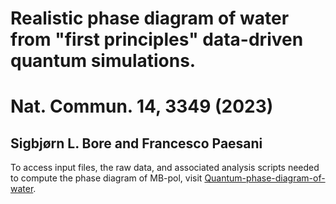 # Realistic phase diagram of water from "first principles" data-driven quantum simulations.
# Nat. Commun. 14, 3349 (2023)
## Sigbjørn L. Bore and Francesco Paesani

To access input files, the raw data, and associated analysis scripts needed to compute the phase diagram of MB-pol, visit [Quantum-phase-diagram-of-water](https://github.com/paesanilab/Quantum-phase-diagram-of-water).
